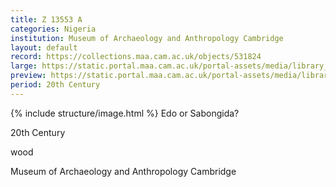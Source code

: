 ```yaml
---
title: Z 13553 A
categories: Nigeria
institution: Museum of Archaeology and Anthropology Cambridge
layout: default
record: https://collections.maa.cam.ac.uk/objects/531824
large: https://static.portal.maa.cam.ac.uk/portal-assets/media/library_images/web/672406_Z_13553.A_001.png
preview: https://static.portal.maa.cam.ac.uk/portal-assets/media/library_images/thumbnail/672406_Z_13553.A_001.png
period: 20th Century
---
```

{% include structure/image.html %}
Edo or Sabongida?

20th Century

wood

Museum of Archaeology and Anthropology Cambridge

